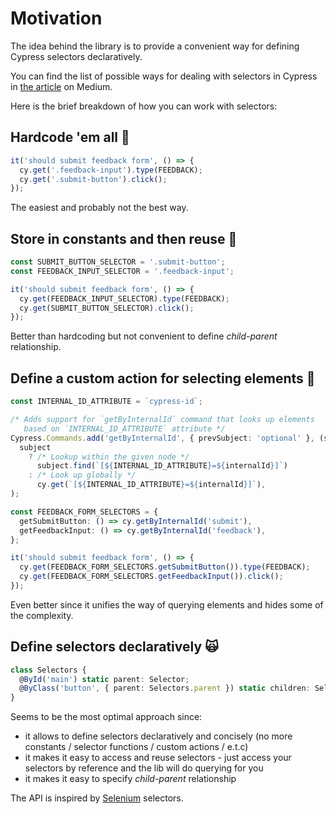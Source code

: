 # Motivation

The idea behind the library is to provide a convenient way for defining Cypress selectors declaratively.

You can find the list of possible ways for dealing with selectors in Cypress in [the article](https://antosha-kravchenko.medium.com/dealing-with-selectors-in-cypress-8b9ac0dfe240) on Medium.

Here is the brief breakdown of how you can work with selectors:

## Hardcode 'em all 🤪

```typescript
it('should submit feedback form', () => {
  cy.get('.feedback-input').type(FEEDBACK);
  cy.get('.submit-button').click();
});
```

The easiest and probably not the best way.

## Store in constants and then reuse 🤔

```typescript
const SUBMIT_BUTTON_SELECTOR = '.submit-button';
const FEEDBACK_INPUT_SELECTOR = '.feedback-input';

it('should submit feedback form', () => {
  cy.get(FEEDBACK_INPUT_SELECTOR).type(FEEDBACK);
  cy.get(SUBMIT_BUTTON_SELECTOR).click();
});
```

Better than hardcoding but not convenient to define _child-parent_ relationship.

## Define a custom action for selecting elements 🧐

```typescript title="cypress/support/commands.ts"
const INTERNAL_ID_ATTRIBUTE = `cypress-id`;

/* Adds support for `getByInternalId` command that looks up elements
   based on `INTERNAL_ID_ATTRIBUTE` attribute */
Cypress.Commands.add('getByInternalId', { prevSubject: 'optional' }, (subject, internalId) =>
  subject
    ? /* Lookup within the given node */
      subject.find(`[${INTERNAL_ID_ATTRIBUTE}=${internalId}]`)
    : /* Look up globally */
      cy.get(`[${INTERNAL_ID_ATTRIBUTE}=${internalId}]`),
);
```

```typescript title="cypress/integration/test.ts"
const FEEDBACK_FORM_SELECTORS = {
  getSubmitButton: () => cy.getByInternalId('submit'),
  getFeedbackInput: () => cy.getByInternalId('feedback'),
};

it('should submit feedback form', () => {
  cy.get(FEEDBACK_FORM_SELECTORS.getSubmitButton()).type(FEEDBACK);
  cy.get(FEEDBACK_FORM_SELECTORS.getFeedbackInput()).click();
});
```

Even better since it unifies the way of querying elements and hides some of the complexity.

## Define selectors declaratively 🙀

```typescript
class Selectors {
  @ById('main') static parent: Selector;
  @ByClass('button', { parent: Selectors.parent }) static children: Selector;
}
```

Seems to be the most optimal approach since:

- it allows to define selectors declaratively and concisely (no more constants / selector functions / custom actions / e.t.c)
- it makes it easy to access and reuse selectors - just access your selectors by reference and the lib will do querying for you
- it makes it easy to specify _child-parent_ relationship

The API is inspired by [Selenium](https://www.selenium.dev/selenium/docs/api/java/org/openqa/selenium/By.html) selectors.
